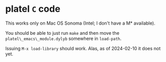 # platel `C` code

This works only on Mac OS Sonoma (Intel; I don't have a M* available).

You should be able to just run `make` and then move the
`platel\_emacs\_module.dylyb` somewhere in `load-path`.

Issuing `M-x load-library` should work.  Alas, as of 2024-02-10 it
does not yet.
